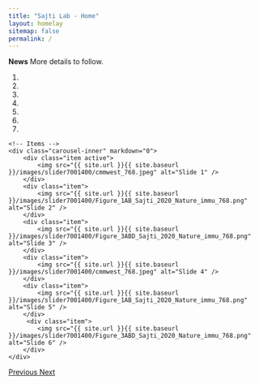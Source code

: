 ```yaml
---
title: "Sajti Lab - Home"
layout: homelay
sitemap: false
permalink: /
---
```


**News** 
More details to follow.


<div markdown="0" id="carousel" class="carousel slide" data-ride="carousel" data-interval="4000" data-pause="hover" >
    <!-- Menu -->
    <ol class="carousel-indicators">
        <li data-target="#carousel" data-slide-to="0" class="active"></li>
        <li data-target="#carousel" data-slide-to="1"></li>
        <li data-target="#carousel" data-slide-to="2"></li>
        <li data-target="#carousel" data-slide-to="3"></li>
        <li data-target="#carousel" data-slide-to="4"></li>
        <li data-target="#carousel" data-slide-to="5"></li>
        <li data-target="#carousel" data-slide-to="6"></li>
    </ol>

    <!-- Items -->
    <div class="carousel-inner" markdown="0">
        <div class="item active">
            <img src="{{ site.url }}{{ site.baseurl }}/images/slider7001400/cmmwest_768.jpeg" alt="Slide 1" />
        </div>
        <div class="item">
            <img src="{{ site.url }}{{ site.baseurl }}/images/slider7001400/Figure_1AB_Sajti_2020_Nature_immu_768.png" alt="Slide 2" />
        </div>
        <div class="item">
            <img src="{{ site.url }}{{ site.baseurl }}/images/slider7001400/Figure_3ABD_Sajti_2020_Nature_immu_768.png" alt="Slide 3" />
        </div>
        <div class="item">
            <img src="{{ site.url }}{{ site.baseurl }}/images/slider7001400/cmmwest_768.jpeg" alt="Slide 4" />
        </div>
        <div class="item">
            <img src="{{ site.url }}{{ site.baseurl }}/images/slider7001400/Figure_1AB_Sajti_2020_Nature_immu_768.png" alt="Slide 5" />
        </div>       
         <div class="item">
            <img src="{{ site.url }}{{ site.baseurl }}/images/slider7001400/Figure_3ABD_Sajti_2020_Nature_immu_768.png" alt="Slide 6" />
        </div>
    </div>
  <a class="left carousel-control" href="#carousel" role="button" data-slide="prev">
    <span class="glyphicon glyphicon-chevron-left" aria-hidden="true"></span>
    <span class="sr-only">Previous</span>
  </a>
  <a class="right carousel-control" href="#carousel" role="button" data-slide="next">
    <span class="glyphicon glyphicon-chevron-right" aria-hidden="true"></span>
    <span class="sr-only">Next</span>
  </a>
</div>


